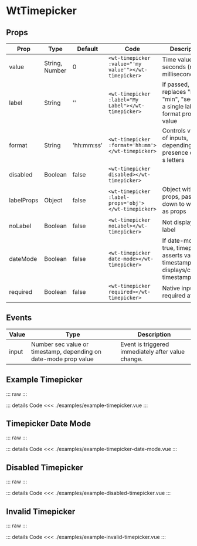 <script setup>
import ExampleTimepicker from './examples/example-timepicker.vue';
import ExampleDisabledTimepicker from './examples/example-disabled-timepicker.vue';
import ExampleInvalidTimepicker from './examples/example-invalid-timepicker.vue';
import ExampleTimepickerDateMode from './examples/example-timepicker-date-mode.vue';
</script>

# WtTimepicker

## Props

| Prop       | Type           | Default    | Code                                                  | Description                                                                                      |
|------------|----------------|------------|-------------------------------------------------------|--------------------------------------------------------------------------------------------------|
| value      | String, Number | 0          | `<wt-timepicker :value="'my value'"></wt-timepicker>` | Time value in seconds (not milliseconds!)                                                        |
| label      | String         | ''         | `<wt-timepicker :label="My Label"></wt-timepicker>`   | if passed, replaces "hour", "min", "sec" with a single label + format prop value                 |
| format     | String         | 'hh:mm:ss' | `<wt-timepicker :format='hh:mm'></wt-timepicker>`     | Controls visibility of inputs, depending on presence of h, m, s letters                          |
| disabled   | Boolean        | false      | `<wt-timepicker disabled></wt-timepicker>`            |                                                                                                  |
| labelProps | Object         | false      | `<wt-timepicker :label-props='obj'></wt-timepicker>`  | Object with props, passed down to wt-label as props                                              |
| noLabel    | Boolean        | false      | `<wt-timepicker noLabel></wt-timepicker>`             | Not displaying label                                                                             |
| dateMode   | Boolean        | false      | `<wt-timepicker date-mode></wt-timepicker>`           | If date-mode is true, timepicker asserts value is timestamp and displays/changes timestamp value |
| required   | Boolean        | false      | `<wt-timepicker required></wt-timepicker>`            | Native input required attribute                                                                  |

## Events

| Value | Type                                                             | Description                                        |
|-------|------------------------------------------------------------------|----------------------------------------------------|
| input | Number sec value or timestamp, depending on date-mode prop value | Event is triggered immediately after value change. |

## Example Timepicker
::: raw
<ExampleTimepicker />
:::

::: details Code
<<< ./examples/example-timepicker.vue
:::

## Timepicker Date Mode
::: raw
<ExampleTimepickerDateMode />
:::

::: details Code
<<< ./examples/example-timepicker-date-mode.vue
:::

## Disabled Timepicker
::: raw
<ExampleDisabledTimepicker />
:::

::: details Code
<<< ./examples/example-disabled-timepicker.vue
:::

## Invalid Timepicker
::: raw
<ExampleInvalidTimepicker />
:::

::: details Code
<<< ./examples/example-invalid-timepicker.vue
:::
